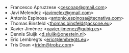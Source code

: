 - Francesco Apruzzese \<<cescoap@gmail.com>\>
- Javi Melendez \<<javimelex@gmail.com>\>
- Antonio Espinosa \<<antonio.espinosa@tecnativa.com>\>
- Thomas Binsfeld \<<thomas.binsfeld@acsone.eu>\>
- Xavier Jiménez \<<xavier.jimenez@qubiq.es>\>
- Dennis Sluijk \<<d.sluijk@onestein.nl>\>
- Eric Lembregts \<<eric@lembregts.eu>\>
- Tris Doan \<<tridm@trobz.com>\>
